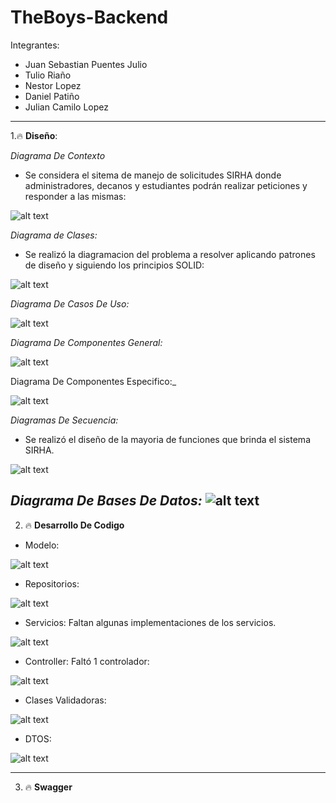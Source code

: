# TheBoys-Backend

Integrantes:

- Juan Sebastian Puentes Julio
- Tulio Riaño
- Nestor Lopez
- Daniel Patiño
- Julian Camilo Lopez

---

1.🔥 **Diseño**:

_Diagrama De Contexto_

- Se considera el sitema de manejo de solicitudes SIRHA donde administradores, decanos y estudiantes podrán realizar peticiones y responder a las mismas:

![alt text](docs/imagenes/contexto.png)

_Diagrama de Clases:_

- Se realizó la diagramacion del problema a resolver aplicando patrones de diseño y siguiendo los principios SOLID:

![alt text](docs/imagenes/clases.png)

_Diagrama De Casos De Uso:_

![alt text](docs/imagenes/casosDeUso.png)

_Diagrama De Componentes General:_

![alt text](docs/imagenes/OkaAAAIIIIAAAn4JEFT9kqXdvAi4b1flLhPIS6M0ggACCCCAAAKRECCoRqJMDBIBBBBAAAEEECg8gf8fdos4ZxnMpRsAAAAASUVORK5CYII.png)

Diagrama De Componentes Especifico:_

![alt text](docs/imagenes/especifico.png)

_Diagramas De Secuencia:_

- Se realizó el diseño de la mayoria de funciones que brinda el sistema SIRHA.

![alt text](docs/imagenes/secuencia.png)

_Diagrama De Bases De Datos:_
![alt text](docs/imagenes/AZgfNLy8nCBpAAAAAElFTkSuQmCC.png)
---

2. 🔥 **Desarrollo De Codigo**

- Modelo:

![alt text](docs/imagenes/Modelo.png)


- Repositorios:

![alt text](docs/imagenes/repositorio.png)

- Servicios: Faltan algunas implementaciones de los servicios.

![alt text](docs/imagenes/servicios.png)

- Controller: Faltó 1 controlador:

![alt text](docs/imagenes/controladores.png)

- Clases Validadoras:

![alt text](docs/imagenes/validators.png)

- DTOS:

![alt text](docs/imagenes/DTOS.png)

---

3. 🔥 **Swagger**
